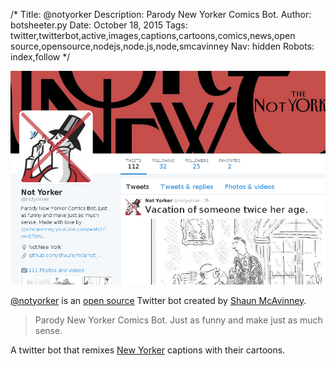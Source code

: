 /*
Title: @notyorker
Description: Parody New Yorker Comics Bot.
Author: botsheeter.py
Date: October 18, 2015
Tags: twitter,twitterbot,active,images,captions,cartoons,comics,news,open source,opensource,nodejs,node.js,node,smcavinney
Nav: hidden
Robots: index,follow
*/

[![](/content/bots/twitterbots/images/notyorker.png)](https://twitter.com/notyorker)

[@notyorker](https://twitter.com/notyorker) is an [open source](https://github.com/shaunymca/not_yorker) Twitter bot created by [Shaun McAvinney](https://twitter.com/smcavinney). 

> Parody New Yorker Comics Bot. Just as funny and make just as much sense.

A twitter bot that remixes [New Yorker](http://www.newyorker.com/) captions with their cartoons.


